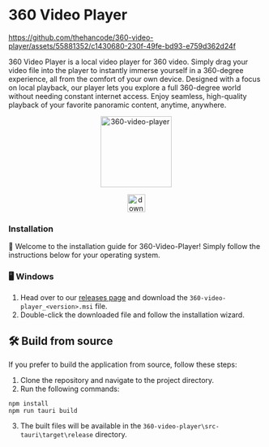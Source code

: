 



# 360 Video Player 
https://github.com/thehancode/360-video-player/assets/55881352/c1430680-230f-49fe-bd93-e759d362d24f

360 Video Player is a local video player for 360 video. Simply drag your video file into the player to instantly immerse yourself in a 360-degree experience, all from the comfort of your own device. Designed with a focus on local playback, our player lets you explore a full 360-degree world without needing constant internet access. Enjoy seamless, high-quality playback of your favorite panoramic content, anytime, anywhere.

<div align="center">
	  <p><a href="https://github.com/thehancode/360-video-player/"><img src="public/logo.svg" width="140" alt="360-video-player" /></a></p>
	<p><a href="https://github.com/thehancode/360-video-player/releases"><img src="https://github.com/thehancode/360-video-player/assets/55881352/86003dd0-80ce-4ce9-a03b-f624ab197a35" height="35" alt="download" /></a></p>
</div>

### Installation
👋 Welcome to the installation guide for 360-Video-Player! Simply follow the instructions below for your operating system.

### 🖥️ Windows 




1. Head over to our [releases page](https://github.com/thehancode/360-video-player/releases) and download the `360-video-player_<version>.msi` file.
2. Double-click the downloaded file and follow the installation wizard.


## 🛠️ Build from source
If you prefer to build the application from source, follow these steps:
1. Clone the repository and navigate to the project directory.
2. Run the following commands: 

```
npm install
npm run tauri build
```
3. The built files will be available in the `360-video-player\src-tauri\target\release` directory. 
